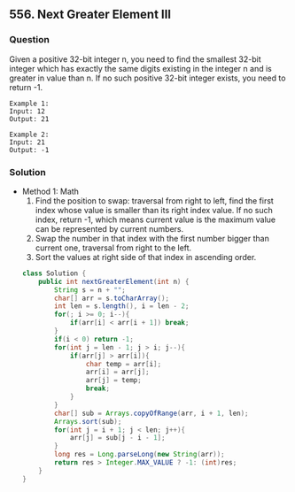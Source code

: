 ## 556. Next Greater Element III

### Question
Given a positive 32-bit integer n, you need to find the smallest 32-bit integer which has exactly the same digits existing in the integer n and is greater in value than n. If no such positive 32-bit integer exists, you need to return -1.

```
Example 1:
Input: 12
Output: 21

Example 2:
Input: 21
Output: -1
```

### Solution
* Method 1: Math
    1. Find the position to swap: traversal from right to left, find the first index whose value is smaller than its right index value. If no such index, return -1, which means current value is the maximum value can be represented by current numbers.
    2. Swap the number in that index with the first number bigger than current one, traversal from right to the left.
    3. Sort the values at right side of that index in ascending order.
    ```Java
    class Solution {
        public int nextGreaterElement(int n) {
            String s = n + "";
            char[] arr = s.toCharArray();
            int len = s.length(), i = len - 2;
            for(; i >= 0; i--){
                if(arr[i] < arr[i + 1]) break;
            }
            if(i < 0) return -1;
            for(int j = len - 1; j > i; j--){
                if(arr[j] > arr[i]){
                    char temp = arr[i];
                    arr[i] = arr[j];
                    arr[j] = temp;
                    break;
                }
            }
            char[] sub = Arrays.copyOfRange(arr, i + 1, len);
            Arrays.sort(sub);
            for(int j = i + 1; j < len; j++){
                arr[j] = sub[j - i - 1];
            }
            long res = Long.parseLong(new String(arr));
            return res > Integer.MAX_VALUE ? -1: (int)res;
        }
    }
    ```
